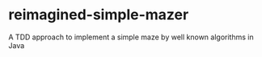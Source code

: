# reimagined-simple-mazer
A TDD approach to implement a simple maze by well known algorithms in Java 
